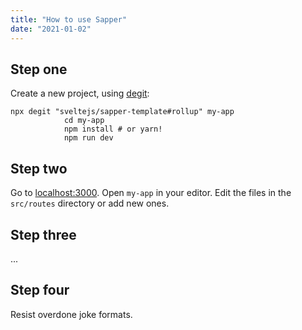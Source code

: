 ```yaml
---
title: "How to use Sapper"
date: "2021-01-02"
---
```


Step one
--------

Create a new project, using [degit](https://github.com/Rich-Harris/degit):

    npx degit "sveltejs/sapper-template#rollup" my-app
    			cd my-app
    			npm install # or yarn!
    			npm run dev
    			

Step two
--------

Go to [localhost:3000](http://localhost:3000). Open `my-app` in your editor. Edit the files in the `src/routes` directory or add new ones.

Step three
----------

...

Step four
---------

Resist overdone joke formats.